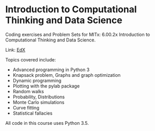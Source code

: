 # Introduction to Computational Thinking and Data Science #

Coding exercises and Problem Sets for MITx: 6.00.2x Introduction to Computational Thinking and Data Science.

Link: [EdX]()

Topics covered include:

* Advanced programming in Python 3
* Knapsack problem, Graphs and graph optimization
* Dynamic programming
* Plotting with the pylab package
* Random walks
* Probability, Distributions
* Monte Carlo simulations
* Curve fitting
* Statistical fallacies

All code in this course uses Python 3.5.